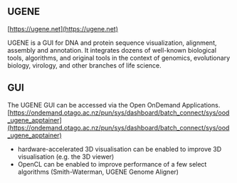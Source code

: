 ## UGENE

[https://ugene.net](https://ugene.net)

UGENE is a GUI for DNA and protein sequence visualization, alignment, assembly and annotation. It integrates dozens of well-known biological tools, 
algorithms, and original tools in the context of genomics, evolutionary biology, virology, and other branches of life science.

## GUI

The UGENE GUI can be accessed via the Open OnDemand Applications.
[https://ondemand.otago.ac.nz/pun/sys/dashboard/batch_connect/sys/ood_ugene_apptainer](https://ondemand.otago.ac.nz/pun/sys/dashboard/batch_connect/sys/ood_ugene_apptainer)

* hardware-accelerated 3D visualisation can be enabled to improve 3D visualisation (e.g. the 3D viewer)
* OpenCL can be enabled to improve performance of a few select algorithms (Smith-Waterman, UGENE Genome Aligner)

